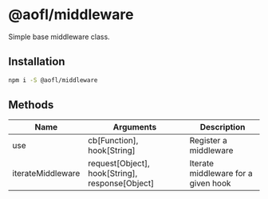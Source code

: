 # @aofl/middleware

Simple base middleware class.

## Installation
```bash
npm i -S @aofl/middleware
```

## Methods

| Name               | Arguments                                       | Description                         |
| ------------------ | ----------------------------------------------- | ----------------------------------- |
| use                | cb[Function], hook[String]                      | Register a middleware               |
| iterateMiddleware  | request[Object], hook[String], response[Object] | Iterate middleware for a given hook |
